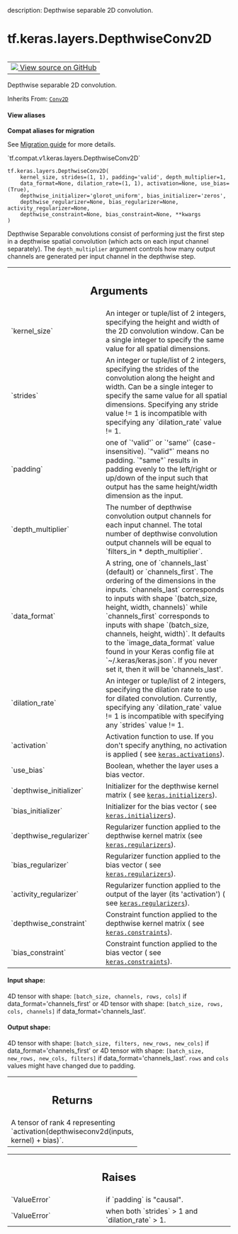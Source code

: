 description: Depthwise separable 2D convolution.

<div itemscope itemtype="http://developers.google.com/ReferenceObject">
<meta itemprop="name" content="tf.keras.layers.DepthwiseConv2D" />
<meta itemprop="path" content="Stable" />
<meta itemprop="property" content="__init__"/>
<meta itemprop="property" content="__new__"/>
</div>

# tf.keras.layers.DepthwiseConv2D

<!-- Insert buttons and diff -->

<table class="tfo-notebook-buttons tfo-api nocontent" align="left">
<td>
  <a target="_blank" href="https://github.com/tensorflow/tensorflow/blob/r2.4/tensorflow/python/keras/layers/convolutional.py#L2240-L2453">
    <img src="https://www.tensorflow.org/images/GitHub-Mark-32px.png" />
    View source on GitHub
  </a>
</td>
</table>



Depthwise separable 2D convolution.

Inherits From: [`Conv2D`](../../../tf/keras/layers/Conv2D.md)

<section class="expandable">
  <h4 class="showalways">View aliases</h4>
  <p>
<b>Compat aliases for migration</b>
<p>See
<a href="https://www.tensorflow.org/guide/migrate">Migration guide</a> for
more details.</p>
<p>`tf.compat.v1.keras.layers.DepthwiseConv2D`</p>
</p>
</section>

<pre class="devsite-click-to-copy prettyprint lang-py tfo-signature-link">
<code>tf.keras.layers.DepthwiseConv2D(
    kernel_size, strides=(1, 1), padding='valid', depth_multiplier=1,
    data_format=None, dilation_rate=(1, 1), activation=None, use_bias=(True),
    depthwise_initializer='glorot_uniform', bias_initializer='zeros',
    depthwise_regularizer=None, bias_regularizer=None, activity_regularizer=None,
    depthwise_constraint=None, bias_constraint=None, **kwargs
)
</code></pre>



<!-- Placeholder for "Used in" -->

Depthwise Separable convolutions consist of performing
just the first step in a depthwise spatial convolution
(which acts on each input channel separately).
The `depth_multiplier` argument controls how many
output channels are generated per input channel in the depthwise step.

<!-- Tabular view -->
 <table class="responsive fixed orange">
<colgroup><col width="214px"><col></colgroup>
<tr><th colspan="2"><h2 class="add-link">Arguments</h2></th></tr>

<tr>
<td>
`kernel_size`
</td>
<td>
An integer or tuple/list of 2 integers, specifying the
height and width of the 2D convolution window.
Can be a single integer to specify the same value for
all spatial dimensions.
</td>
</tr><tr>
<td>
`strides`
</td>
<td>
An integer or tuple/list of 2 integers,
specifying the strides of the convolution along the height and width.
Can be a single integer to specify the same value for
all spatial dimensions.
Specifying any stride value != 1 is incompatible with specifying
any `dilation_rate` value != 1.
</td>
</tr><tr>
<td>
`padding`
</td>
<td>
one of `'valid'` or `'same'` (case-insensitive).
`"valid"` means no padding. `"same"` results in padding evenly to
the left/right or up/down of the input such that output has the same
height/width dimension as the input.
</td>
</tr><tr>
<td>
`depth_multiplier`
</td>
<td>
The number of depthwise convolution output channels
for each input channel.
The total number of depthwise convolution output
channels will be equal to `filters_in * depth_multiplier`.
</td>
</tr><tr>
<td>
`data_format`
</td>
<td>
A string,
one of `channels_last` (default) or `channels_first`.
The ordering of the dimensions in the inputs.
`channels_last` corresponds to inputs with shape
`(batch_size, height, width, channels)` while `channels_first`
corresponds to inputs with shape
`(batch_size, channels, height, width)`.
It defaults to the `image_data_format` value found in your
Keras config file at `~/.keras/keras.json`.
If you never set it, then it will be 'channels_last'.
</td>
</tr><tr>
<td>
`dilation_rate`
</td>
<td>
An integer or tuple/list of 2 integers, specifying
the dilation rate to use for dilated convolution.
Currently, specifying any `dilation_rate` value != 1 is
incompatible with specifying any `strides` value != 1.
</td>
</tr><tr>
<td>
`activation`
</td>
<td>
Activation function to use.
If you don't specify anything, no activation is applied (
see <a href="../../../tf/keras/activations.md"><code>keras.activations</code></a>).
</td>
</tr><tr>
<td>
`use_bias`
</td>
<td>
Boolean, whether the layer uses a bias vector.
</td>
</tr><tr>
<td>
`depthwise_initializer`
</td>
<td>
Initializer for the depthwise kernel matrix (
see <a href="../../../tf/keras/initializers.md"><code>keras.initializers</code></a>).
</td>
</tr><tr>
<td>
`bias_initializer`
</td>
<td>
Initializer for the bias vector (
see <a href="../../../tf/keras/initializers.md"><code>keras.initializers</code></a>).
</td>
</tr><tr>
<td>
`depthwise_regularizer`
</td>
<td>
Regularizer function applied to
the depthwise kernel matrix (see <a href="../../../tf/keras/regularizers.md"><code>keras.regularizers</code></a>).
</td>
</tr><tr>
<td>
`bias_regularizer`
</td>
<td>
Regularizer function applied to the bias vector (
see <a href="../../../tf/keras/regularizers.md"><code>keras.regularizers</code></a>).
</td>
</tr><tr>
<td>
`activity_regularizer`
</td>
<td>
Regularizer function applied to
the output of the layer (its 'activation') (
see <a href="../../../tf/keras/regularizers.md"><code>keras.regularizers</code></a>).
</td>
</tr><tr>
<td>
`depthwise_constraint`
</td>
<td>
Constraint function applied to
the depthwise kernel matrix (
see <a href="../../../tf/keras/constraints.md"><code>keras.constraints</code></a>).
</td>
</tr><tr>
<td>
`bias_constraint`
</td>
<td>
Constraint function applied to the bias vector (
see <a href="../../../tf/keras/constraints.md"><code>keras.constraints</code></a>).
</td>
</tr>
</table>



#### Input shape:

4D tensor with shape:
`[batch_size, channels, rows, cols]` if data_format='channels_first'
or 4D tensor with shape:
`[batch_size, rows, cols, channels]` if data_format='channels_last'.



#### Output shape:

4D tensor with shape:
`[batch_size, filters, new_rows, new_cols]` if data_format='channels_first'
or 4D tensor with shape:
`[batch_size, new_rows, new_cols, filters]` if data_format='channels_last'.
`rows` and `cols` values might have changed due to padding.



<!-- Tabular view -->
 <table class="responsive fixed orange">
<colgroup><col width="214px"><col></colgroup>
<tr><th colspan="2"><h2 class="add-link">Returns</h2></th></tr>
<tr class="alt">
<td colspan="2">
A tensor of rank 4 representing
`activation(depthwiseconv2d(inputs, kernel) + bias)`.
</td>
</tr>

</table>



<!-- Tabular view -->
 <table class="responsive fixed orange">
<colgroup><col width="214px"><col></colgroup>
<tr><th colspan="2"><h2 class="add-link">Raises</h2></th></tr>

<tr>
<td>
`ValueError`
</td>
<td>
if `padding` is "causal".
</td>
</tr><tr>
<td>
`ValueError`
</td>
<td>
when both `strides` > 1 and `dilation_rate` > 1.
</td>
</tr>
</table>



